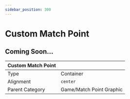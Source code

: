 ```yaml
---
sidebar_position: 300
---
```

    
# Custom Match Point

## Coming Soon...

|     Custom Match Point  ||
| -------- | ------- |
| Type  |  Container | Visibility | Image | Text  |
| Alignment |  `center`     |
| Parent Category    | Game/Match Point Graphic    |
